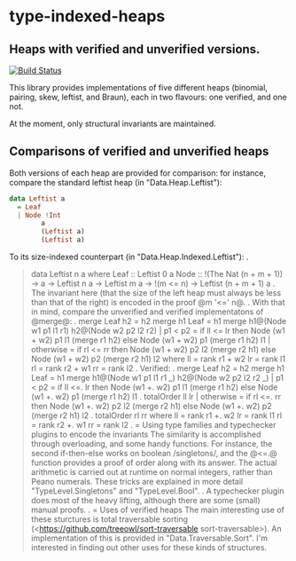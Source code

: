 # type-indexed-heaps
## Heaps with verified and unverified versions.


[![Build Status](https://travis-ci.com/oisdk/type-indexed-heaps.svg?token=fXdGpZwjFQ87pr9zynKX&branch=master)](https://travis-ci.com/oisdk/type-indexed-heaps)

This library provides implementations of five different heaps
(binomial, pairing, skew, leftist, and Braun), each in two
flavours: one verified, and one not.

At the moment, only structural invariants are maintained.

## Comparisons of verified and unverified heaps
Both versions of each heap are provided for comparison: for
instance, compare the standard leftist heap (in
"Data.Heap.Leftist"):

```haskell
data Leftist a
  = Leaf
  | Node !Int
        a
        (Leftist a)
        (Leftist a)
```

To its size-indexed counterpart (in "Data.Heap.Indexed.Leftist"):
.
> data Leftist n a where
>         Leaf :: Leftist 0 a
>         Node :: !(The Nat (n + m + 1))
>              -> a
>              -> Leftist n a
>              -> Leftist m a
>              -> !(m <= n)
>              -> Leftist (n + m + 1) a
.
The invariant here (that the size of the left heap must
always be less than that of the right) is encoded in the
proof @m '<=' n@.
.
With that in mind, compare the unverified and verified
implementatons of @merge@:
.
> merge Leaf h2 = h2
> merge h1 Leaf = h1
> merge h1@(Node w1 p1 l1 r1) h2@(Node w2 p2 l2 r2)
>   | p1 < p2 =
>       if ll <= lr
>           then Node (w1 + w2) p1 l1 (merge r1 h2)
>           else Node (w1 + w2) p1 (merge r1 h2) l1
>   | otherwise =
>       if rl <= rr
>           then Node (w1 + w2) p2 l2 (merge r2 h1)
>           else Node (w1 + w2) p2 (merge r2 h1) l2
>   where
>     ll = rank r1 + w2
>     lr = rank l1
>     rl = rank r2 + w1
>     rr = rank l2
.
Verified:
.
> merge Leaf h2 = h2
> merge h1 Leaf = h1
> merge h1@(Node w1 p1 l1 r1 _) h2@(Node w2 p2 l2 r2 _)
>   | p1 < p2 =
>       if ll <=. lr
>         then Node (w1 +. w2) p1 l1 (merge r1 h2)
>         else Node (w1 +. w2) p1 (merge r1 h2) l1 . totalOrder ll lr
>   | otherwise =
>       if rl <=. rr
>           then Node (w1 +. w2) p2 l2 (merge r2 h1)
>           else Node (w1 +. w2) p2 (merge r2 h1) l2 . totalOrder rl rr
>   where
>     ll = rank r1 +. w2
>     lr = rank l1
>     rl = rank r2 +. w1
>     rr = rank l2
.
= Using type families and typechecker plugins to encode the invariants
The similarity is accomplished through overloading, and some
handy functions. For instance, the second if-then-else works
on boolean /singletons/, and the @<=.@ function provides a
proof of order along with its answer. The actual arithmetic
is carried out at runtime on normal integers, rather than
Peano numerals. These tricks are explained in more detail
"TypeLevel.Singletons" and "TypeLevel.Bool".
.
A typechecker plugin does most of the heavy lifting, although
there are some (small) manual proofs.
.
= Uses of verified heaps
The main interesting use of these sturctures is total traversable
sorting (<https://github.com/treeowl/sort-traversable sort-traversable>).
An implementation of this is provided in "Data.Traversable.Sort". I'm
interested in finding out other uses for these kinds of structures.
